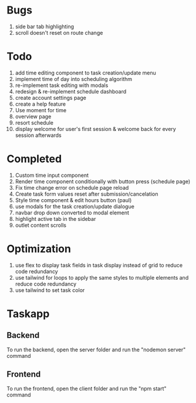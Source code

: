 # Bugs
1. side bar tab highlighting
2. scroll doesn't reset on route change

# Todo
1. add time editing component to task creation/update menu
2. implement time of day into scheduling algorithm
3. re-implement task editing with modals
4. redesign & re-implement schedule dashboard
5. create account settings page
6. create a help feature
7. Use moment for time
9. overview page
10. resort schedule
11. display welcome for user's first session & welcome back for every session afterwards

# Completed
1. Custom time input component
2. Render time component conditionally with button press (schedule page)
3. Fix time change error on schedule page reload
4. Create task form values reset after submission/cancelation
5. Style time component & edit hours button (paul)
6. use modals for the task creation/update dialogue
7. navbar drop down converted to modal element
8. highlight active tab in the sidebar
9. outlet content scrolls

# Optimization
1. use flex to display task fields in task display instead of grid to reduce code redundancy
2. use tailwind for loops to apply the same styles to multiple elements and reduce code redundancy
3. use tailwind to set task color

# Taskapp
## Backend
To run the backend, open the server folder and run the "nodemon server" command
## Frontend
To run the frontend, open the client folder and run the "npm start" command
